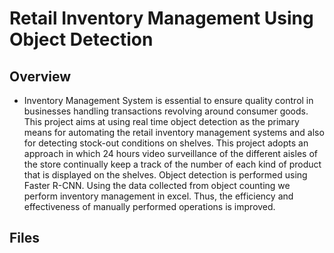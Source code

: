 # Retail Inventory Management Using Object Detection

## Overview
- Inventory Management System is essential to ensure quality control in businesses handling transactions revolving around consumer goods. This project aims at using real time object detection as the primary means for automating the retail inventory management systems and also for detecting stock-out conditions on shelves. This project adopts an approach in which 24 hours video surveillance of the different aisles of the store continually keep a track of the number of each kind of product that is displayed on the shelves. Object detection is performed using Faster R-CNN. Using the data collected from object counting we perform inventory management in excel. Thus, the efficiency and effectiveness of manually performed operations is improved.

## Files
